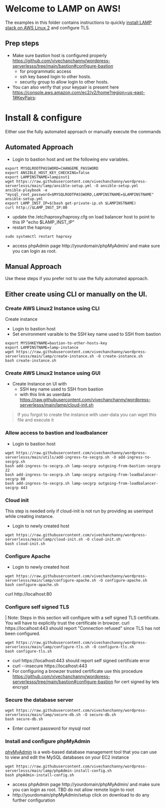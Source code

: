# Welcome to LAMP on AWS!

The examples in this folder contains instructions to quickly [install LAMP stack on AWS Linux 2](https://docs.aws.amazon.com/AWSEC2/latest/UserGuide/ec2-lamp-amazon-linux-2.html) and configure TLS. 

## Prep steps
- Make sure bastion host is configured properly https://github.com/vivechanchanny/wordpress-serverlesss/tree/main/bastion#configure-bastion
  - for programmatic access
  - ssh key based login to other hosts.
  - security group to allow login to other hosts.
- You can also verify that your keypair is present here https://console.aws.amazon.com/ec2/v2/home?region=us-east-1#KeyPairs:

# Install & configure
Either use the fully automated approach or manually execute the commands
## Automated Approach
- Login to bastion host and set the following env variables.
```
export MYSQLROOTPASSWORD=CHANGEME_PASSWORD
export ANSIBLE_HOST_KEY_CHECKING=false
export LAMPINSTNAME=lampinst1
wget https://raw.githubusercontent.com/vivechanchanny/wordpress-serverlesss/main/lamp/ansible-setup.yml -O ansible-setup.yml
ansible-playbook -e  "mysql_root_password=$MYSQLROOTPASSWORD,LAMPINSTNAME=$LAMPINSTNAME"  ansible-setup.yml
export LAMP_INST_IP=$(bash get-private-ip.sh $LAMPINSTNAME)
curl http://$LAMP_INST_IP:80
```
- update the /etc/haproxy/haproxy.cfg on load balancer host to point to this IP "echo $LAMP_INST_IP"
- restart the haproxy 
```
sudo systemctl restart haproxy
```
- access phpAdmin page http://yourdomain/phpMyAdmin/ and make sure you can login as root.

## Manual Approach
Use these steps if you prefer not to use the fully automated approach.

## Either create using CLI or manually on the UI.
### Create AWS Linux2 Instance using CLI
Create  instance
- Login to bastion host
- Set environment varaible to the SSH key name used to SSH from bastion
```
export MYSSHKEYNAME=bastion-to-other-hosts-key
export LAMPINSTNAME=lamp-instance
wget https://raw.githubusercontent.com/vivechanchanny/wordpress-serverlesss/main/lamp/create-instance.sh -O create-instance.sh
bash create-instance.sh
```
### Create AWS Linux2 Instance using GUI
- Create Instance on UI with 
  - SSH key name used to SSH from bastion
  - with this link as userdata https://raw.githubusercontent.com/vivechanchanny/wordpress-serverlesss/main/lamp/cloud-init.sh
> If you forgot to create the instance with user-data you can wget this file and execute it

###  Allow access to bastion and loadbalancer
- Login to bastion host
```
wget https://raw.githubusercontent.com/vivechanchanny/wordpress-serverlesss/main/utils/add-ingress-to-secgrp.sh -O add-ingress-to-secgrp.sh
bash add-ingress-to-secgrp.sh lamp-secgrp outgoing-from-bastion-secgrp 22
bash add-ingress-to-secgrp.sh lamp-secgrp outgoing-from-loadbalancer-secgrp 80
bash add-ingress-to-secgrp.sh lamp-secgrp outgoing-from-loadbalancer-secgrp 443
```
###  Cloud init
This step is needed only if cloud-init is not run by providing as userinput while creating instance.
- Login to newly created host
```
wget https://raw.githubusercontent.com/vivechanchanny/wordpress-serverlesss/main/lamp/cloud-init.sh -O cloud-init.sh
bash cloud-init.sh
```
###  Configure Apache 
- Login to newly created host
```
wget https://raw.githubusercontent.com/vivechanchanny/wordpress-serverlesss/main/lamp/configure-apache.sh -O configure-apache.sh
bash configure-apache.sh
```
curl http://localhost:80
###  Configure self signed TLS
| Note: Steps in this section will configure with a self signed TLS certificate. You will have to explicitly trust the certificate in browzer.
curl https://localhost:443  should report "Connection refused" since TLS has not been configured.
```
wget https://raw.githubusercontent.com/vivechanchanny/wordpress-serverlesss/main/lamp/configure-tls.sh -O configure-tls.sh
bash configure-tls.sh
```
- curl https://localhost:443  should report self signed certificate error
- curl --insecure https://localhost:443
- For configuring a browzer trusted certificate use this procedure  https://github.com/vivechanchanny/wordpress-serverlesss/tree/main/bastion#configure-bastion for cert signed by  lets encrypt
###  Secure the database server
``` 
wget https://raw.githubusercontent.com/vivechanchanny/wordpress-serverlesss/main/lamp/secure-db.sh -O secure-db.sh
bash secure-db.sh
```
- Enter current password for mysql root 

### Install  and configure phpMyAdmin
[phyMyAdmin](https://www.phpmyadmin.net/) is a web-based database management tool that you can use to view and edit the MySQL databases on your EC2 instance
```
wget https://raw.githubusercontent.com/vivechanchanny/wordpress-serverlesss/main/lamp/phpAdmin-install-config.sh
bash phpAdmin-install-config.sh
```
- access phpAdmin page http://yourdomain/phpMyAdmin/ and make sure you can login as root. TBD do not allow remote login to root
- http://yourdomain/phpMyAdmin/setup click on download to do any further configuration
